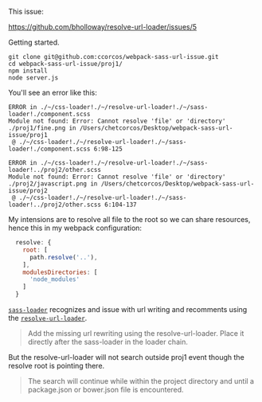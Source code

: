 This issue:

https://github.com/bholloway/resolve-url-loader/issues/5

Getting started.

```
git clone git@github.com:ccorcos/webpack-sass-url-issue.git
cd webpack-sass-url-issue/proj1/
npm install
node server.js
```

You'll see an error like this:

```
ERROR in ./~/css-loader!./~/resolve-url-loader!./~/sass-loader!./component.scss
Module not found: Error: Cannot resolve 'file' or 'directory' ./proj1/fine.png in /Users/chetcorcos/Desktop/webpack-sass-url-issue/proj1
 @ ./~/css-loader!./~/resolve-url-loader!./~/sass-loader!./component.scss 6:98-125

ERROR in ./~/css-loader!./~/resolve-url-loader!./~/sass-loader!../proj2/other.scss
Module not found: Error: Cannot resolve 'file' or 'directory' ./proj2/javascript.png in /Users/chetcorcos/Desktop/webpack-sass-url-issue/proj2
 @ ./~/css-loader!./~/resolve-url-loader!./~/sass-loader!../proj2/other.scss 6:104-137
```

My intensions are to resolve all file to the root so we can share resources, hence this in my webpack configuration:

```js
  resolve: {
    root: [
      path.resolve('..'),
    ],
    modulesDirectories: [
      'node_modules'
    ]
  }
```

[`sass-loader`](https://github.com/jtangelder/sass-loader) recognizes and issue with url writing and recomments using the [`resolve-url-loader`](https://github.com/bholloway/resolve-url-loader).

> Add the missing url rewriting using the resolve-url-loader. Place it directly after the sass-loader in the loader chain.

But the resolve-url-loader will not search outside proj1 event though the resolve root is pointing there.

> The search will continue while within the project directory and until a package.json or bower.json file is encountered.